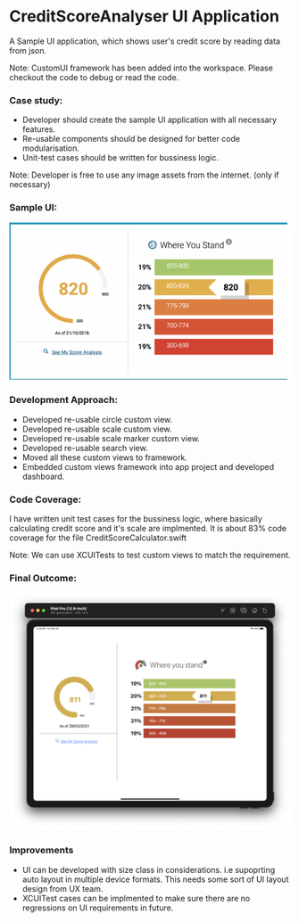 # CreditScoreAnalyser UI Application

A Sample UI application, which shows user's credit score by reading data from json.

Note: CustomUI framework has been added into the workspace. Please checkout the code to debug or read the code.

### Case study:

* Developer should create the sample UI application with all necessary features.
* Re-usable components should be designed for better code modularisation.
* Unit-test cases should be written for bussiness logic.

Note: Developer is free to use any image assets from the internet. (only if necessary)

### Sample UI:
![alt_text](https://github.com/vinayhosamane/CreditScoreAnalyser/blob/main/Documentation%20Resources/Screenshot%202021-03-27%20at%204.22.59%20PM.png)

### Development Approach:

* Developed re-usable circle custom view.
* Developed re-usable scale custom view.
* Developed re-usable scale marker custom view.
* Developed re-usable search view.
* Moved all these custom views to framework.
* Embedded custom views framework into app project and developed dashboard.

### Code Coverage:

I have written unit test cases for the bussiness logic, where basically calculating credit score and it's scale are implmented.
It is about 83% code coverage for the file CreditScoreCalculator.swift

Note: We can use XCUITests to test custom views to match the requirement.

### Final Outcome:

![alt_text](https://github.com/vinayhosamane/CreditScoreAnalyser/blob/main/Documentation%20Resources/Screenshot%202021-03-28%20at%2012.50.17%20PM.png)

### Improvements

* UI can be developed with size class in considerations. i.e supoprting auto layout in multiple device formats. This needs some sort of UI layout design from UX team.
* XCUITest cases can be implmented to make sure there are no regressions on UI requirements in future.
